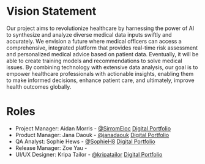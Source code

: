 # Vision Statement

Our project aims to revolutionize healthcare by harnessing the power of AI to synthesize and analyze diverse medical data inputs swiftly and accurately. We envision a future where medical officers can access a comprehensive, integrated platform that provides real-time risk assessment and personalized medical advice based on patient data. Eventually, it will be able to create training models and recommendations to solve medical issues. By combining technology with extensive data analysis, our goal is to empower healthcare professionals with actionable insights, enabling them to make informed decisions, enhance patient care, and ultimately, improve health outcomes globally.



# Roles
- Project Manager: Aidan Morris - [@SirromEloc](https://github.com/SirromEloc) [Digital Portfolio](https://codermerlin.academy/users/aidan-morris/Digital%20Portfolio/index.html)
- Product Manager: Jana Daouk - [@janadaouk](https://github.com/janadaouk) [Digital Portfolio](https://codermerlin.academy/users/jana-daouk/Digital%20Portfolio/index.html)  
- QA Analyst: Sophie Hews - [@SophieH8](https://github.com/SophieH8) [Digital Portfolio](https://codermerlin.academy/users/sophie-hews/Digital%20Portfolio/index.html)
- Release Manager: Zoe Yau -
- UI/UX Designer: Kripa Tailor - [@kripatailor](https://github.com/kripatailor) [Digital Portfolio](https://codermerlin.academy/users/kripa-tailor/Digital%20Portfolio/index.html)

